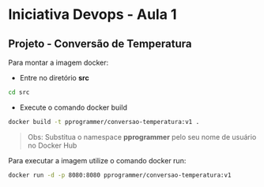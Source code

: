 # Iniciativa Devops - Aula 1

## Projeto - Conversão de Temperatura

Para montar a imagem docker:

* Entre no diretório **src**

```bash
cd src
```

* Execute o comando docker build
```bash
docker build -t pprogrammer/conversao-temperatura:v1 .
```

> Obs: Substitua o namespace **pprogrammer** pelo seu nome de usuário no Docker Hub

Para executar a imagem utilize o comando docker run:

```bash
docker run -d -p 8080:8080 pprogrammer/conversao-temperatura:v1
```